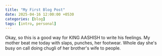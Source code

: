 ```yaml
---
title: "My First Blog Post"
date: 2025-04-16 12:00:00 +0530
categories: [blog]
tags: [intro, personal]
---
```


Okay, so this is a good way for KING AASHISH to write his feelings. My mother beat me today with slaps, punches, her footwear. Whole day she's busy on call doing chugli of her brother's wife to people. 
